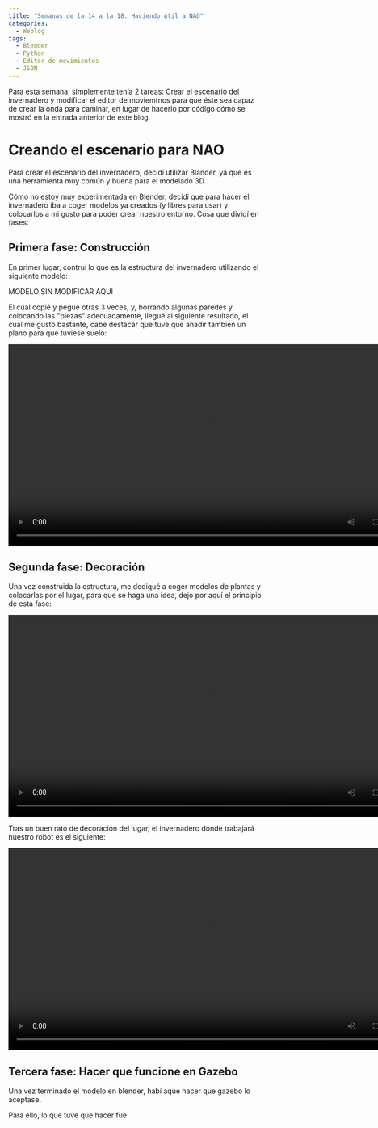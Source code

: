 ```yaml
---
title: "Semanas de la 14 a la 18. Haciendo útil a NAO"
categories:
  - Weblog
tags:
  - Blender
  - Python
  - Editor de movimientos
  - JSON
---
```


Para esta semana, simplemente tenía 2 tareas: Crear el escenario del invernadero y modificar el editor de moviemtnos para que éste sea capaz de crear la onda para caminar, en lugar de hacerlo por código cómo se mostró en la entrada anterior de este blog.

# Creando el escenario para NAO

Para crear el escenario del invernadero, decidí utilizar Blander, ya que es una herramienta muy común y buena para el modelado 3D.

Cómo no estoy muy experimentada en Blender, decidí que para hacer el invernadero iba a coger modelos ya creados (y libres para usar) y colocarlos a mi gusto para poder crear nuestro entorno. Cosa que dividí en fases:

## Primera fase: Construcción

En primer lugar, contruí lo que es la estructura del invernadero utilizando el siguiente modelo:

MODELO SIN MODIFICAR AQUI

El cual copié y pegué otras 3 veces, y, borrando algunas paredes y colocando las "piezas" adecuadamente, llegué al siguiente resultado, el cual me gustó bastante, cabe destacar que tuve que añadir también un plano para que tuviese suelo:

<video width="800" controls>
  <source src="/2024-tfg-eva-fernandez/images/semana-19/invernadero_vacio.webm" type="video/webm">
  Your browser does not support the video tag.
</video>

## Segunda fase: Decoración

Una vez construida la estructura, me dediqué a coger modelos de plantas y colocarlas por el lugar, para que se haga una idea, dejo por aquí el principio de esta fase:

<video width="800" controls>
  <source src="/2024-tfg-eva-fernandez/images/semana-19/invernadero_casi.webm" type="video/webm">
  Your browser does not support the video tag.
</video>

Tras un buen rato de decoración del lugar, el invernadero donde trabajará nuestro robot es el siguiente:

<video width="800" controls>
  <source src="/2024-tfg-eva-fernandez/images/semana-19/invernadero_terminado.webm" type="video/webm">
  Your browser does not support the video tag.
</video>

## Tercera fase: Hacer que funcione en Gazebo

Una vez terminado el modelo en blender, habí aque hacer que gazebo lo aceptase.

Para ello, lo que tuve que hacer fue
